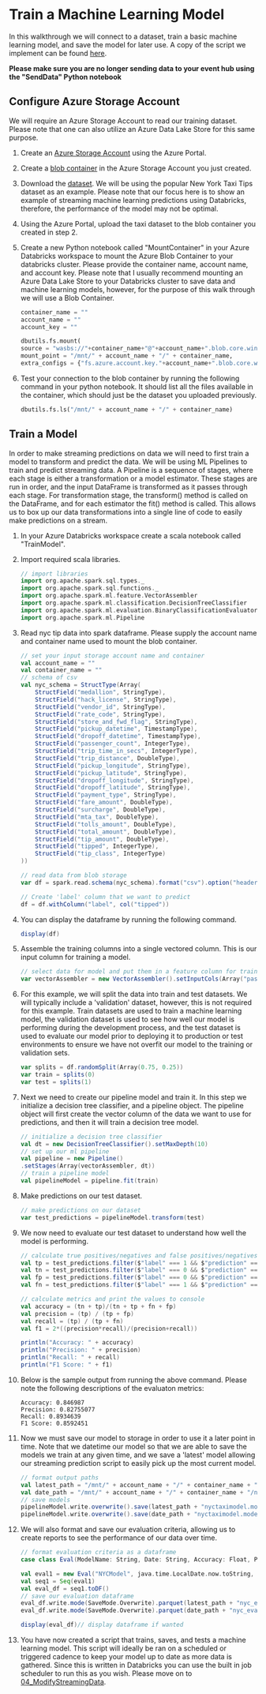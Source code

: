 # Train a Machine Learning Model
In this walkthrough we will connect to a dataset, train a basic machine learning model, and save the model for later use. A copy of the script we implement can be found [here](../../code/TrainTaxiModel.scala).

**Please make sure you are no longer sending data to your event hub using the "SendData" Python notebook**

## Configure Azure Storage Account
We will require an Azure Storage Account to read our training dataset. Please note that one can also utilize an Azure Data Lake Store for this same purpose.  

1. Create an [Azure Storage Account](https://docs.microsoft.com/en-us/azure/storage/common/storage-quickstart-create-account?tabs=portal#create-a-storage-account-1) using the Azure Portal.  

1. Create a [blob container](https://docs.microsoft.com/en-us/azure/storage/blobs/storage-quickstart-blobs-portal#create-a-container) in the Azure Storage Account you just created. 

1. Download the [dataset](https://bit.ly/2Ezp8dH). We will be using the popular New York Taxi Tips dataset as an example. Please note that our focus here is to show an example of streaming machine learning predictions using Databricks, therefore, the performance of the model may not be optimal. 

1. Using the Azure Portal, upload the taxi dataset to the blob container you created in step 2. 

1. Create a new Python notebook called "MountContainer" in your Azure Databricks workspace to mount the Azure Blob Container to your databricks cluster. Please provide the container name, account name, and account key. Please note that I usually recommend mounting an Azure Data Lake Store to your Databricks cluster to save data and machine learning models, however, for the purpose of this walk through we will use a Blob Container. 
    ```python
    container_name = ""
    account_name = ""
    account_key = ""

    dbutils.fs.mount(
    source = "wasbs://"+container_name+"@"+account_name+".blob.core.windows.net",
    mount_point = "/mnt/" + account_name + "/" + container_name,
    extra_configs = {"fs.azure.account.key."+account_name+".blob.core.windows.net": account_key})
    ```
1.  Test your connection to the blob container by running the following command in your python notebook. It should list all the files available in the container, which should just be the dataset you uploaded previously.  
    ```python
    dbutils.fs.ls("/mnt/" + account_name + "/" + container_name)
    ```

## Train a Model
In order to make streaming predictions on data we will need to first train a model to transform and predict the data. We will be using  ML Pipelines to train and predict streaming data. A Pipeline is a sequence of stages, where each stage is either a transformation or a model estimator. These stages are run in order, and the input DataFrame is transformed as it passes through each stage. For transformation stage, the transform() method is called on the DataFrame, and for each estimator the fit() method is called. This allows us to box up our data transformations into a single line of code to easily make predictions on a stream. 

1. In your Azure Databricks workspace create a scala notebook called "TrainModel". 

1. Import required scala libraries. 
    ```scala
    // import libraries
    import org.apache.spark.sql.types._
    import org.apache.spark.sql.functions._
    import org.apache.spark.ml.feature.VectorAssembler
    import org.apache.spark.ml.classification.DecisionTreeClassifier
    import org.apache.spark.ml.evaluation.BinaryClassificationEvaluator
    import org.apache.spark.ml.Pipeline
    ```

1. Read nyc tip data into spark dataframe. Please supply the account name and container name used to mount the blob container. 
    ```scala
    // set your input storage account name and container
    val account_name = ""
    val container_name = ""
    // schema of csv
    val nyc_schema = StructType(Array(
        StructField("medallion", StringType),
        StructField("hack_license", StringType),
        StructField("vendor_id", StringType),
        StructField("rate_code", StringType),
        StructField("store_and_fwd_flag", StringType),
        StructField("pickup_datetime", TimestampType),
        StructField("dropoff_datetime", TimestampType),
        StructField("passenger_count", IntegerType),
        StructField("trip_time_in_secs", IntegerType),
        StructField("trip_distance", DoubleType),
        StructField("pickup_longitude", StringType),
        StructField("pickup_latitude", StringType),
        StructField("dropoff_longitude", StringType),
        StructField("dropoff_latitude", StringType),
        StructField("payment_type", StringType),
        StructField("fare_amount", DoubleType),
        StructField("surcharge", DoubleType),
        StructField("mta_tax", DoubleType),
        StructField("tolls_amount", DoubleType),
        StructField("total_amount", DoubleType),
        StructField("tip_amount", DoubleType),
        StructField("tipped", IntegerType),
        StructField("tip_class", IntegerType)
    ))

    // read data from blob storage
    var df = spark.read.schema(nyc_schema).format("csv").option("header", "true").load("/mnt/" + account_name + "/" + container_name + "/nyctaxitip.csv")
    
    // Create 'label' column that we want to predict
    df = df.withColumn("label", col("tipped"))
    ```

1. You can display the dataframe by running the following command. 
    ```scala
    display(df)
    ```

1. Assemble the training columns into a single vectored column. This is our input column for training a model. 
    ```scala
    // select data for model and put them in a feature column for training
    var vectorAssembler = new VectorAssembler().setInputCols(Array("passenger_count", "trip_time_in_secs", "trip_distance", "total_amount")).setOutputCol("features")
    ```

1. For this example, we will split the data into train and test datasets. We will typically include a 'validation' dataset, however, this is not required for this example. Train datasets are used to train a machine learning model, the validation dataset is used to see how well our model is performing during the development process, and the test dataset is used to evaluate our model prior to deploying it to production or test environments to ensure we have not overfit our model to the training or validation sets.  
    ```scala
    var splits = df.randomSplit(Array(0.75, 0.25))
    var train = splits(0)
    var test = splits(1)
    ```

1. Next we need to create our pipeline model and train it. In this step we initialize a decision tree classifier, and a pipeline object. The pipeline object will first create the vector column of the data we want to use for predictions, and then it will train a decision tree model.  
    ```scala
    // initialize a decision tree classifier
    val dt = new DecisionTreeClassifier().setMaxDepth(10)
    // set up our ml pipeline
    val pipeline = new Pipeline()
    .setStages(Array(vectorAssembler, dt))
    // train a pipeline model 
    val pipelineModel = pipeline.fit(train)
    ```

1. Make predictions on our test dataset.
    ```scala
    // make predictions on our dataset
    var test_predictions = pipelineModel.transform(test)
    ```

1.  We now need to evaluate our test dataset to understand how well the model is performing. 
    ```scala
    // calculate true positives/negatives and false positives/negatives
    val tp = test_predictions.filter($"label" === 1 && $"prediction" === 1).count().toFloat
    val tn = test_predictions.filter($"label" === 0 && $"prediction" === 0).count().toFloat
    val fp = test_predictions.filter($"label" === 0 && $"prediction" === 1).count().toFloat
    val fn = test_predictions.filter($"label" === 1 && $"prediction" === 0).count().toFloat

    // calculate metrics and print the values to console
    val accuracy = (tn + tp)/(tn + tp + fn + fp)
    val precision = (tp) / (tp + fp)
    val recall = (tp) / (tp + fn)
    val f1 = 2*((precision*recall)/(precision+recall))

    println("Accuracy: " + accuracy)
    println("Precision: " + precision)
    println("Recall: " + recall)
    println("F1 Score: " + f1)
    ```

1. Below is the sample output from running the above command. Please note the following descriptions of the evaluaton metrics:
    ```
    Accuracy: 0.846987
    Precision: 0.82755077
    Recall: 0.8934639
    F1 Score: 0.8592451
    ```

1. Now we must save our model to storage in order to use it a later point in time. Note that we datetime our model so that we are able to save the models we train at any given time, and we save a 'latest' model allowing our streaming prediction script to easily pick up the most current model. 
    ```scala
    // format output paths
    val latest_path = "/mnt/" + account_name + "/" + container_name + "/nycmodels/latest/"
    val date_path = "/mnt/" + account_name + "/" + container_name + "/nycmodels/" + year_str + "/" + month_str + "/" + day_str + "/"
    // save models
    pipelineModel.write.overwrite().save(latest_path + "nyctaximodel.model")
    pipelineModel.write.overwrite().save(date_path + "nyctaximodel.model")

    ```
1. We will also format and save our evaluation criteria, allowing us to create reports to see the performance of our data over time. 
    ```scala 
    // format evaluation criteria as a dataframe
    case class Eval(ModelName: String, Date: String, Accuracy: Float, Precision: Float, Recall: Float, F1Score: Float)

    val eval1 = new Eval("NYCModel", java.time.LocalDate.now.toString, accuracy, precision, recall, f1)
    val seq1 = Seq(eval1)
    val eval_df = seq1.toDF()
    // save our evaluation dataframe
    eval_df.write.mode(SaveMode.Overwrite).parquet(latest_path + "nyc_eval.parquet")
    eval_df.write.mode(SaveMode.Overwrite).parquet(date_path + "nyc_eval.parquet")

    display(eval_df)// display dataframe if wanted
    ```

1. You have now created a script that trains, saves, and tests a machine learning model. This script will ideally be ran on a scheduled or triggered cadence to keep your model up to date as more data is gathered. Since this is written in Databricks you can use the built in job scheduler to run this as you wish. Please move on to [04_ModifyStreamingData](04_ModifyStreamingData.md). 